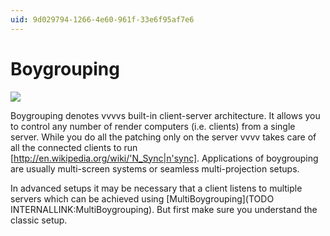 ```yaml
---
uid: 9d029794-1266-4e60-961f-33e6f95af7e6
---
```


# Boygrouping

![](~/img/Boygrouping-Header3.png "")   

Boygrouping denotes vvvvs built-in client-server architecture. It allows you to control any number of render computers (i.e. clients) from a single server. While you do all the patching only on the server vvvv takes care of all the connected clients to run [http://en.wikipedia.org/wiki/'N_Sync|n'sync]. Applications of boygrouping are usually multi-screen systems or seamless multi-projection setups.  

In advanced setups it may be necessary that a client listens to multiple servers which can be achieved using [MultiBoygrouping](TODO INTERNALLINK:MultiBoygrouping). But first make sure you understand the classic setup.  

